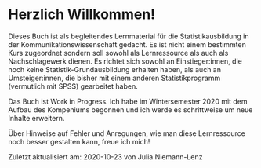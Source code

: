 # Herzlich Willkommen!

Dieses Buch ist als begleitendes Lernmaterial für die Statistikausbildung in der Kommunikationswissenschaft gedacht. Es ist nicht einem bestimmten Kurs zugeordnet sondern soll sowohl als Lernressource als auch als Nachschlagewerk dienen. Es richtet sich sowohl an Einstieger:innen, die noch keine Statistik-Grundausbildung erhalten haben, als auch an Umsteiger:innen, die bisher mit einem anderen Statistikprogramm (vermutlich mit SPSS) gearbeitet haben. 

Das Buch ist Work in Progress. Ich habe im Wintersemester 2020 mit dem Aufbau des Kompeniums begonnen und ich werde es schrittweise um neue Inhalte erweitern.

Über Hinweise auf Fehler und Anregungen, wie man diese Lernressource noch besser gestalten kann, freue ich mich!

Zuletzt aktualisiert am: 2020-10-23 von Julia Niemann-Lenz